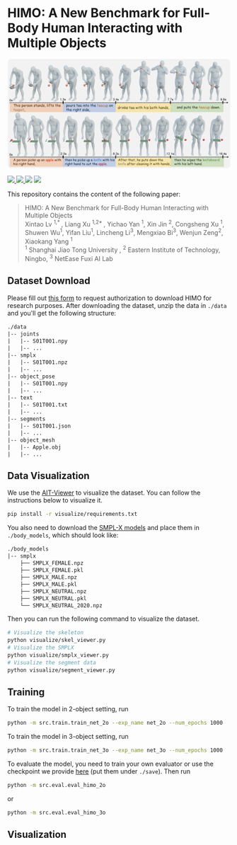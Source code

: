 # HIMO: A New Benchmark for Full-Body Human Interacting with Multiple Objects

![](./assets/teaser.png)

<p align="left">
  <a href=''>
    <img src='https://img.shields.io/badge/Arxiv-2312.16051-A42C25?style=flat&logo=arXiv&logoColor=A42C25'>
  </a>
  <a href=''>
    <img src='https://img.shields.io/badge/Paper-PDF-yellow?style=flat&logo=arXiv&logoColor=yellow'>
  </a>
  <a href='https://lvxintao.github.io/himo'>
  <img src='https://img.shields.io/badge/Project-Page-pink?style=flat&logo=Google%20chrome&logoColor=pink'></a>
  <a href="" target='_blank'>
    <img src="https://visitor-badge.laobi.icu/badge?page_id=LvXinTao.HIMO_dataset&left_color=gray&right_color=orange">
  </a>
</p>

This repository contains the content of the following paper:
> HIMO: A New Benchmark for Full-Body Human Interacting with Multiple Objects <br> Xintao Lv <sup>1,* </sup>, Liang Xu <sup>1,2* </sup>, Yichao Yan <sup>1</sup>, Xin Jin <sup>2</sup>, Congsheng Xu <sup>1</sup>, Shuwen Wu<sup>1</sup>, Yifan Liu<sup>1</sup>, Lincheng Li<sup>3</sup>, Mengxiao Bi<sup>3</sup>, Wenjun Zeng<sup>2</sup>, Xiaokang Yang <sup>1</sup> <br>
> <sup>1</sup> Shanghai Jiao Tong University , <sup>2</sup> Eastern Institute of Technology, Ningbo, <sup>3</sup> NetEase Fuxi AI Lab


## Dataset Download
Please fill out [this form](https://docs.google.com/forms/d/e/1FAIpQLSdl5adeyKxBSBFZpgs0A7-dAouRkMFAGUP5iz3zxGDj_PhB1w/viewform) to request authorization to download HIMO for research purposes.
After downloading the dataset, unzip the data in `./data` and you'll get the following structure:
```shell
./data
|-- joints
|   |-- S01T001.npy
|   |-- ...
|-- smplx
|   |-- S01T001.npz
|   |-- ...
|-- object_pose
|   |-- S01T001.npy
|   |-- ...
|-- text
|   |-- S01T001.txt
|   |-- ...
|-- segments
|   |-- S01T001.json
|   |-- ...
|-- object_mesh
|   |-- Apple.obj
|   |-- ...

```

## Data Visualization
We use the [AIT-Viewer](https://github.com/eth-ait/aitviewer) to visualize the dataset. You can follow the instructions below to visualize it.
```bash
pip install -r visualize/requirements.txt
```
You also need to download the [SMPL-X models](https://smpl-x.is.tue.mpg.de/) and place them in `./body_models`, which should look like:
```shell
./body_models
|-- smplx
    ├── SMPLX_FEMALE.npz
    ├── SMPLX_FEMALE.pkl
    ├── SMPLX_MALE.npz
    ├── SMPLX_MALE.pkl
    ├── SMPLX_NEUTRAL.npz
    ├── SMPLX_NEUTRAL.pkl
    └── SMPLX_NEUTRAL_2020.npz
```
Then you can run the following command to visualize the dataset.
```bash
# Visualize the skeleton
python visualize/skel_viewer.py
# Visualize the SMPLX
python visualize/smplx_viewer.py
# Visualize the segment data
python visualize/segment_viewer.py
```

## Training 
To train the model in 2-object setting, run
```bash
python -m src.train.train_net_2o --exp_name net_2o --num_epochs 1000
```
To train the model in 3-object setting, run
```bash
python -m src.train.train_net_3o --exp_name net_3o --num_epochs 1000
```
To evaluate the model, you need to train your own evaluator or use the checkpoint we provide [here]() (put them under `./save`).
Then run
```bash
python -m src.eval.eval_himo_2o
```
or
```bash
python -m src.eval.eval_himo_3o
```

## Visualization
